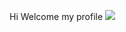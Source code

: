 Hi Welcome my profile <img src="https://media2.giphy.com/media/gM5qFksULw54NMWyry/giphy.gif?cid=ecf05e47u060foj2xu93r0dfes5pmhcryu724z8n4upla2mq&rid=giphy.gif&ct=s" >
